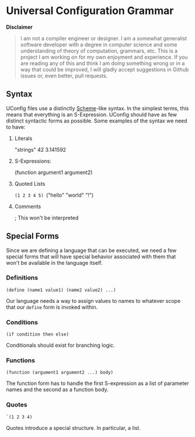 # Universal Configuration Grammar

**Disclaimer**

>I am not a compiler engineer or designer.  I am a somewhat generalist software
>developer with a degree in computer science and some understanding of theory
>of computation, grammars, etc.  This is a project I am working on for my own
>enjoyment and experience.  If you are reading any of this and think I am doing
>something wrong or in a way that could be improved, I will gladly accept
>suggestions in Github issues or, even better, pull requests.

## Syntax

UConfig files use a distinctly
[Scheme](https://en.wikipedia.org/wiki/Scheme_%28programming_language%29)-like
syntax.  In the simplest terms, this means that everything is an S-Expression.
UConfig should have as few distinct syntactic forms as possible.  Some examples
of the syntax we need to have:

1. Literals

    "strings"
    42
    3.141592

2. S-Expressions: 

    (function argument1 argument2)

3. Quoted Lists

    `(1 2 3 4 5)
    `("hello" "world" "!")

4. Comments

    ; This won't be interpreted

## Special Forms

Since we are defining a language that can be executed, we need a few special
forms that will have special behavior associated with them that won't be
available in the language itself.

### Definitions

    (define (name1 value1) (name2 value2) ...)

Our language needs a way to assign values to names to whatever scope
that our `define` form is invoked within.

### Conditions

    (if condition then else)

Conditionals should exist for branching logic.

### Functions

    (function (argument1 argument2 ...) body)

The function form has to handle the first S-expression as a list of
parameter names and the second as a function body.

### Quotes

    `(1 2 3 4)

Quotes introduce a special structure. In particular, a list.

